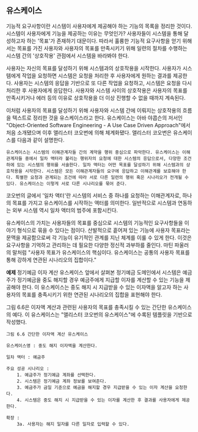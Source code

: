 ## 유스케이스
기능적 요구사항이란 시스템이 사용자에게 제공해야 하는 기능의 목록을 정리한 것이다. 시스템이 사용자에게 기능을 제공하는 이유는 무엇인가? 사용자들이 시스템을 통해 달성하고자 하는 '목표'가 존재하기 대문이다. 따라서 훌륭한 기능적 요구사항을 얻기 위해서는 목표를 가진 사용자와 사용자의 목표를 만족시키기 위해 일련의 절차를 수행하는 시스템 간의 '상호작용' 관점에서 시스템을 바라봐야 한다.

사용자는 자신의 목표를 달성하기 위해 시스템과의 상호작용을 시작한다. 사용자가 시스템에게 작업을 요청하면 시스템은 요청을 처리한 후 사용자에게 원하는 결과를 제공한다. 사용자는 시스템의 응답을 기반으로 또 다른 작업을 요청하고, 시스템은 요청을 다시 처리한 후 사용자에게 응답한다. 사용자와 시스템 사이의 상호작용은 사용자의 목표를 만족시키거나 에러 등의 이유로 상호작용을 더 이상 진행할 수 없을 때까지 계속된다.

이처럼 사용자의 목표를 달성하기 위해 사용자와 시스템 간에 이뤄지는 상호작용의 흐름을 텍스트로 정리한 것을 유스케이스라고 한다. 유스케이스는 아바 야콥슨의 저서인 "Object-Oriented Software Engineering - A Use Case Driven Approach"에서 처음 소개됐으며 이후 앨리스터 코오번에 의해 체계화됐다. 앨리스터 코오번은 유스케이스를 다음과 같이 설명한다.

```text
유스케이스는 시스템의 이해관계자들 간의 계약을 행위 중심으로 파악한다. 유스케이스는 이해관계자들 중에서 일차 액터라 불리는 행위자의 요청에 대한 시스템의 응답으로서, 다양한 조건하에 있는 시스템의 행위를 서술한다. 일차 액터는 어떤 목표를 달성하기 위해 시스템과의 상호작용을 시작한다. 시스템은 모든 이해관계자들의 요구에 응답하고 이해관계를 보호해야 한다. 특별한 요청과 관계되는 조건에 따라 서로 다른 일련의 행위 혹은 시나리오가 전개될 수 있다. 유스케이스는 이렇게 서로 다른 시나리오를 묶어 준다.
```

코오번의 글에서 '일차 액터'란 시스템의 서비스 중 하나를 요청하는 이해관계자로, 하나의 목표를 가지고 유스케이스를 시작하는 액터를 의미한다. 일반적으로 시스템과 연동하는 외부 시스템 역시 일차 액터의 범주에 포함시킨다.

유스케이스의 가치는 사용자들의 목표를 중심으로 시스템의 기능적인 요구사항들을 이야기 형식으로 묶을 수 있다는 점이다. 산발적으로 흩어져 있는 기능에 사용자 목표라는 문맥을 제공함으로써 각 기능이 유기적인 관계를 지닌 체계를 이룰 수 있게 한다. 이것은 요구사항을 기억하고 관리하는 데 필요한 다양한 정신적 과부하를 줄인다. 마틴 파울러의 말처럼 "사용자 목표가 유스케이스의 핵심이다. 유스케이스는 공통의 사용자 목표를 통해 강하게 연관된 시나리오의 집합이다."

**예제**
정기예금 이자 계산 유스케이스
앞에서 살펴본 정기예금 도메인에서 시스템은 예금주가 정기예금을 중도 해지할 경우 예금주에게 지급할 이자를 계산할 수 있는 기능을 제공해야 한다. 이 유스케이스는 중도 해지 시 지급받을 수 있는 이자액을 알고자 하는 사용자의 목표를 충족시키기 위한 연관된 시나리오의 집합을 표현해야 한다.

그림 6.6은 이자액 계산과 관련된 사용자의 목표를 충족시킬 수 있는 간단한 유스케이스의 예다. 이 유스케이스는 "앨리스터 코오번의 유스케이스"에 수록된 템플릿을 기반으로 작성했다.

```text
그림 6.6 간단한 이자액 계산 유스케이스

유스케이스명 : 중도 해지 이자액을 계산한다.

일차 액터 : 예금주

주요 성공 시나리오 :
	1. 예금주가 정기예금 계좌를 선택한다.
	2. 시스템은 정기예금 계좌 정보를 보여준다.
	3. 예금주가 금일 기준으로 예금을 해지할 경우 지급받을 수 있는 이자 계산을 요청한다.
	4. 시스템은 중도 해지 시 지급받을 수 있는 이자를 계산한 후 결과를 사용자에게 제공한다.

확장 :
	3a. 사용자는 해지 일자를 다른 일자로 입력할 수 있다.
```